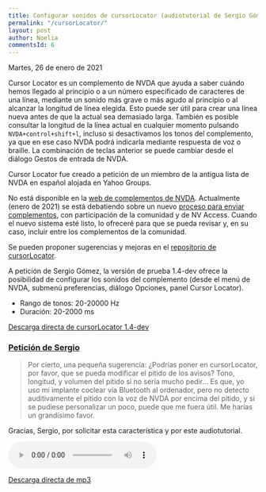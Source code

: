 ```yaml
---
title: Configurar sonidos de cursorLocator (audiotutorial de Sergio Gómez)
permalink: "/cursorLocator/"
layout: post
author: Noelia
commentsId: 6
---
```


<footer>Martes, 26 de enero de 2021</footer>

Cursor Locator es un complemento de NVDA que ayuda a saber cuándo hemos llegado al principio o a un número especificado de caracteres de una línea, mediante un sonido más grave o más agudo al principio o al alcanzar la longitud de línea elegida. Esto puede ser útil para crear una línea nueva antes de que la actual sea demasiado larga. También es posible consultar la longitud de la línea actual en cualquier momento pulsando `NVDA+control+shift+l`, incluso si desactivamos los tonos del complemento, ya que en ese caso NVDA podrá indicarla mediante respuesta de voz o braille. La combinación de teclas anterior se puede cambiar desde el diálogo Gestos de entrada de NVDA.

Cursor Locator fue creado a petición de un miembro de la antigua lista de NVDA en español alojada en Yahoo Groups.

No está disponible en la [web de complementos de NVDA](https://addons.nvda-project.org). Actualmente (enero de 2021) se está debatiendo sobre un nuevo [proceso para enviar complementos](https://github.com/nvaccess/addon-store-submission/pull/6), con participación de la comunidad y de NV Access. Cuando el nuevo sistema esté listo, lo ofreceré para que se pueda revisar y, en su caso, incluir entre los complementos de la comunidad.

Se pueden proponer sugerencias y mejoras en el [repositorio de cursorLocator](https://github.com/nvdaes/cursorLocator).

A petición de Sergio Gómez, la versión de prueba 1.4-dev ofrece la posibilidad de configurar los sonidos del complemento (desde el menú de NVDA, submenú preferencias, diálogo Opciones, panel Cursor Locator).

- Rango de tonos: 20-20000 Hz
- Duración: 20-2000 ms

[Descarga directa de cursorLocator 1.4-dev](https://github.com/nvdaes/cursorLocator/releases/download/1.4-dev/cursorLocator-1.4-dev.nvda-addon)

### [Petición de Sergio](https://nvdaes.groups.io/g/lista/message/1914) ###

> Por cierto, una pequeña sugerencia: ¿Podrías poner en cursorLocator, por favor, que se pueda modificar el pitido de los avisos? Tono, longitud, y volumen del pitido si no sería mucho pedir... Es que, yo uso mi implante coclear vía Bluetooth al ordenador, pero no detecto auditivamente el pitido con la voz de NVDA por encima del pitido, y si se pudiese personalizar un poco, puede que me fuera útil. Me harías un grandísimo favor.

Gracias, Sergio, por solicitar esta característica y por este audiotutorial.

<audio controls src="https://drive.google.com/uc?export=download&id=10JkQL7oLFyGtxEsgpg1P4ZKS0sL_W1-J">Tu navegador no admite audio</audio>

[Descarga directa de mp3](https://drive.google.com/uc?export=download&id=10JkQL7oLFyGtxEsgpg1P4ZKS0sL_W1-J)
